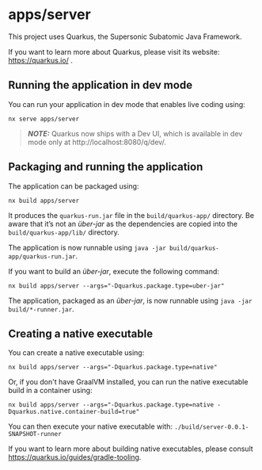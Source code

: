 # apps/server

This project uses Quarkus, the Supersonic Subatomic Java Framework.

If you want to learn more about Quarkus, please visit its website: https://quarkus.io/ .

## Running the application in dev mode

You can run your application in dev mode that enables live coding using:

```shell script
nx serve apps/server
```

> **_NOTE:_** Quarkus now ships with a Dev UI, which is available in dev mode only at http://localhost:8080/q/dev/.

## Packaging and running the application

The application can be packaged using:

```shell script
nx build apps/server
```

It produces the `quarkus-run.jar` file in the `build/quarkus-app/` directory.
Be aware that it’s not an _über-jar_ as the dependencies are copied into the `build/quarkus-app/lib/` directory.

The application is now runnable using `java -jar build/quarkus-app/quarkus-run.jar`.

If you want to build an _über-jar_, execute the following command:

```shell script
nx build apps/server --args="-Dquarkus.package.type=uber-jar"
```

The application, packaged as an _über-jar_, is now runnable using `java -jar build/*-runner.jar`.

## Creating a native executable

You can create a native executable using:

```shell script
nx build apps/server --args="-Dquarkus.package.type=native"
```

Or, if you don't have GraalVM installed, you can run the native executable build in a container using:

```shell script
nx build apps/server --args="-Dquarkus.package.type=native -Dquarkus.native.container-build=true"
```

You can then execute your native executable with: `./build/server-0.0.1-SNAPSHOT-runner`

If you want to learn more about building native executables, please consult https://quarkus.io/guides/gradle-tooling.
